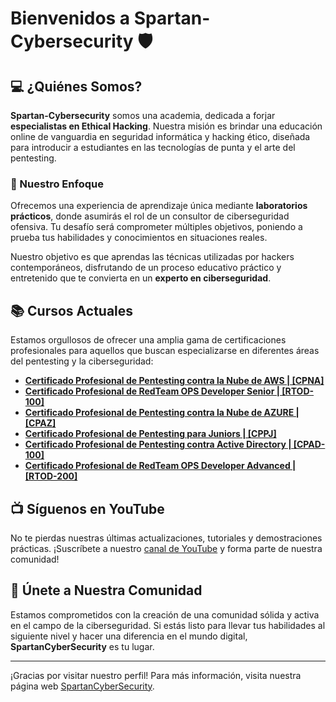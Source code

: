 # Bienvenidos a Spartan-Cybersecurity :shield:

## :computer: ¿Quiénes Somos?
**Spartan-Cybersecurity** somos una academia, dedicada a forjar **especialistas en Ethical Hacking**. Nuestra misión es brindar una educación online de vanguardia en seguridad informática y hacking ético, diseñada para introducir a estudiantes en las tecnologías de punta y el arte del pentesting.

### :dart: Nuestro Enfoque
Ofrecemos una experiencia de aprendizaje única mediante **laboratorios prácticos**, donde asumirás el rol de un consultor de ciberseguridad ofensiva. Tu desafío será comprometer múltiples objetivos, poniendo a prueba tus habilidades y conocimientos en situaciones reales.

Nuestro objetivo es que aprendas las técnicas utilizadas por hackers contemporáneos, disfrutando de un proceso educativo práctico y entretenido que te convierta en un **experto en ciberseguridad**.

## :books: Cursos Actuales

Estamos orgullosos de ofrecer una amplia gama de certificaciones profesionales para aquellos que buscan especializarse en diferentes áreas del pentesting y la ciberseguridad:

- **[Certificado Profesional de Pentesting contra la Nube de AWS | [CPNA]](https://www.spartan-cybersec.com/cursos/pentesting-contra-la-nube-de-aws/)**
- **[Certificado Profesional de RedTeam OPS Developer Senior | [RTOD-100]](https://www.spartan-cybersec.com/cursos/redteams-ops-developer/)**
- **[Certificado Profesional de Pentesting contra la Nube de AZURE | [CPAZ]](https://www.spartan-cybersec.com/cursos/pentesting-contra-la-nube-de-azure/)**
- **[Certificado Profesional de Pentesting para Juniors | [CPPJ]](https://www.spartan-cybersec.com/cursos/pentesting-para-juniors/)**
- **[Certificado Profesional de Pentesting contra Active Directory | [CPAD-100]](https://www.spartan-cybersec.com/cursos/pentesting-contra-active-directory/)**
- **[Certificado Profesional de RedTeam OPS Developer Advanced | [RTOD-200]](https://www.spartan-cybersec.com/redteams-ops-developer-v2/)**

## :tv: Síguenos en YouTube

No te pierdas nuestras últimas actualizaciones, tutoriales y demostraciones prácticas. ¡Suscríbete a nuestro [canal de YouTube](https://www.youtube.com/SpartanCybersecurity) y forma parte de nuestra comunidad!

## :handshake: Únete a Nuestra Comunidad

Estamos comprometidos con la creación de una comunidad sólida y activa en el campo de la ciberseguridad. Si estás listo para llevar tus habilidades al siguiente nivel y hacer una diferencia en el mundo digital, **SpartanCyberSecurity** es tu lugar.

---

¡Gracias por visitar nuestro perfil! Para más información, visita nuestra página web [SpartanCyberSecurity](https://www.spartan-cybersec.com/).
